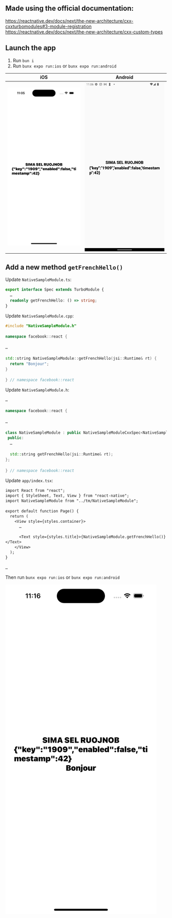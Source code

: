 ## Made using the official documentation:

https://reactnative.dev/docs/next/the-new-architecture/cxx-cxxturbomodules#3-module-registration
https://reactnative.dev/docs/next/the-new-architecture/cxx-custom-types

## Launch the app

1. Run `bun i`
2. Run `bunx expo run:ios` or `bunx expo run:android`

<!-- A table with 2 columns 2 rows -->

| iOS                        | Android                        |
| -------------------------- | ------------------------------ |
| ![](./repo_images/ios.png) | ![](./repo_images/android.png) |

## Add a new method `getFrenchHello()`

Update `NativeSampleModule.ts`:

```typescript
export interface Spec extends TurboModule {
  …
  readonly getFrenchHello: () => string;
}
```

Update `NativeSampleModule.cpp`:

```cpp
#include "NativeSampleModule.h"

namespace facebook::react {

…

std::string NativeSampleModule::getFrenchHello(jsi::Runtime& rt) {
  return "Bonjour";
}

} // namespace facebook::react
```

Update `NativeSampleModule.h`:

```cpp
…

namespace facebook::react {

…

class NativeSampleModule : public NativeSampleModuleCxxSpec<NativeSampleModule> {
 public:
  …

  std::string getFrenchHello(jsi::Runtime& rt);
};

} // namespace facebook::react
```

Update `app/index.tsx`:

```tsx
import React from "react";
import { StyleSheet, Text, View } from "react-native";
import NativeSampleModule from "../tm/NativeSampleModule";

export default function Page() {
  return (
    <View style={styles.container}>
      …

      <Text style={styles.title}>{NativeSampleModule.getFrenchHello()}</Text>
    </View>
  );
}

…

```

Then run `bunx expo run:ios` or `bunx expo run:android`

![](./repo_images/bonjour.png)